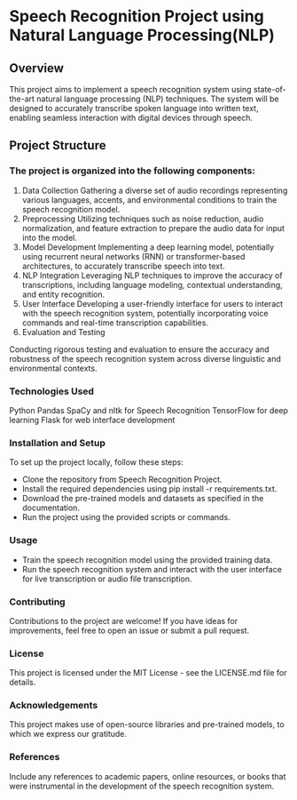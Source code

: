 # Speech Recognition Project using Natural Language Processing(NLP)
## Overview

This project aims to implement a speech recognition system using state-of-the-art natural language processing (NLP) techniques. The system will be designed to accurately transcribe spoken language into written text, enabling seamless interaction with digital devices through speech.

## Project Structure
### The project is organized into the following components:

1. Data Collection
Gathering a diverse set of audio recordings representing various languages, accents, and environmental conditions to train the speech recognition model.
2. Preprocessing
Utilizing techniques such as noise reduction, audio normalization, and feature extraction to prepare the audio data for input into the model.
3. Model Development
Implementing a deep learning model, potentially using recurrent neural networks (RNN) or transformer-based architectures, to accurately transcribe speech into text.
4. NLP Integration
Leveraging NLP techniques to improve the accuracy of transcriptions, including language modeling, contextual understanding, and entity recognition.
5. User Interface
Developing a user-friendly interface for users to interact with the speech recognition system, potentially incorporating voice commands and real-time transcription capabilities.
6. Evaluation and Testing

Conducting rigorous testing and evaluation to ensure the accuracy and robustness of the speech recognition system across diverse linguistic and environmental contexts.
### Technologies Used
Python
Pandas
SpaCy and nltk for Speech Recognition
TensorFlow for deep learning
Flask for web interface development

### Installation and Setup
To set up the project locally, follow these steps:

- Clone the repository from Speech Recognition Project.
- Install the required dependencies using pip install -r requirements.txt.
- Download the pre-trained models and datasets as specified in the documentation.
- Run the project using the provided scripts or commands.

### Usage
- Train the speech recognition model using the provided training data.
- Run the speech recognition system and interact with the user interface for live transcription or audio file transcription.

### Contributing
Contributions to the project are welcome! If you have ideas for improvements, feel free to open an issue or submit a pull request.

### License
This project is licensed under the MIT License - see the LICENSE.md file for details.

### Acknowledgements
This project makes use of open-source libraries and pre-trained models, to which we express our gratitude.

### References
Include any references to academic papers, online resources, or books that were instrumental in the development of the speech recognition system.